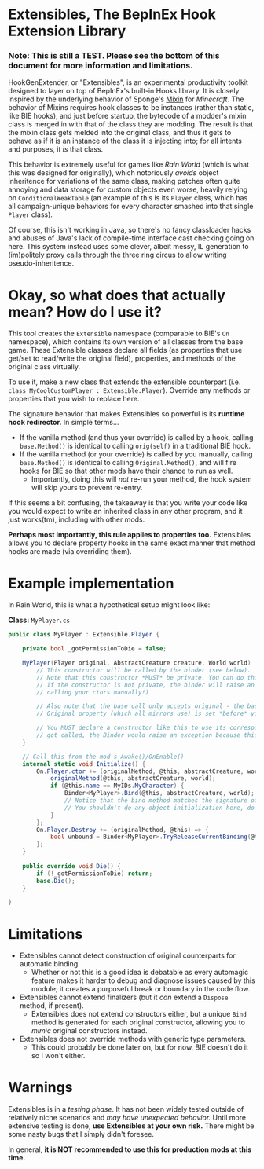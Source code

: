 # Extensibles, The BepInEx Hook Extension Library

### Note: This is still a TEST. Please see the bottom of this document for more information and limitations.

HookGenExtender, or "Extensibles", is an experimental productivity toolkit designed to layer on top of BepInEx's built-in Hooks library. It is closely inspired by the underlying behavior of Sponge's [Mixin](https://github.com/SpongePowered/Mixin) for *Minecraft*. The behavior of Mixins requires hook classes to be instances (rather than static, like BIE hooks), and just before startup, the bytecode of a modder's mixin class is merged in with that of the class they are modding. The result is that the mixin class gets melded into the original class, and thus it gets to behave as if it is an instance of the class it is injecting into; for all intents and purposes, it *is* that class.

This behavior is extremely useful for games like *Rain World* (which is what this was designed for originally), which notoriously *avoids* object inheritence for variations of the same class, making patches often quite annoying and data storage for custom objects even worse, heavily relying on `ConditionalWeakTable` (an example of this is its `Player` class, which has all campaign-unique behaviors for every character smashed into that single `Player` class).

Of course, this isn't working in Java, so there's no fancy classloader hacks and abuses of Java's lack of compile-time interface cast checking going on here. This system instead uses some clever, albeit messy, IL generation to (im)politely proxy calls through the three ring circus to allow writing pseudo-inheritence.

# Okay, so what does that actually mean? How do I use it?

This tool creates the `Extensible` namespace (comparable to BIE's `On` namespace), which contains its own version of all classes from the base game. These Extensible classes declare all fields (as properties that use get/set to read/write the original field), properties, and methods of the original class virtually.

To use it, make a new class that extends the extensible counterpart (i.e. `class MyCoolCustomPlayer : Extensible.Player`). Override any methods or properties that you wish to replace here.

The signature behavior that makes Extensibles so powerful is its **runtime hook redirector.** In simple terms...
* If the vanilla method (and thus your override) is called by a hook, calling `base.Method()` is identical to calling `orig(self)` in a traditional BIE hook.
* If the vanilla method (or your override) is called by you manually, calling `base.Method()` is identical to calling `Original.Method()`, and will fire hooks for BIE so that other mods have their chance to run as well.
  * Importantly, doing this will *not* re-run your method, the hook system will skip yours to prevent re-entry.

If this seems a bit confusing, the takeaway is that you write your code like you would expect to write an inherited class in any other program, and it just works(tm), including with other mods.

**Perhaps most importantly, this rule applies to properties too.** Extensibles allows you to declare property hooks in the same exact manner that method hooks are made (via overriding them).

# Example implementation

In Rain World, this is what a hypothetical setup might look like:

**Class:** `MyPlayer.cs`
```cs
public class MyPlayer : Extensible.Player {

	private bool _gotPermissionToDie = false;

	MyPlayer(Player original, AbstractCreature creature, World world) : base(original) {
		// This constructor will be called by the binder (see below).
		// Note that this constructor *MUST* be private. You can do this by having no access modifier (as done here) or explicitly putting private, up to you.
		// If the constructor is not private, the binder will raise an exception reminding you to do so (this is to relay the fact that you should not be
		// calling your ctors manually!)

		// Also note that the base call only accepts original - the base constructor doesn't actually do any logic from the original class, it just ensures that the
		// Original property (which all mirrors use) is set *before* your constructor executes.

		// You MUST declare a constructor like this to use its corresponding bind method! If this constructor was missing, and Bind(player, abstractCreature, world)
		// got called, the Binder would raise an exception because this constructor was missing.
	}

	// Call this from the mod's Awake()/OnEnable()
	internal static void Initialize() {
		On.Player.ctor += (originalMethod, @this, abstractCreature, world) => {
			originalMethod(@this, abstractCreature, world);
			if (@this.name == MyIDs.MyCharacter) {
				Binder<MyPlayer>.Bind(@this, abstractCreature, world); // This is where the magic happens.
				// Notice that the bind method matches the signature of the constructor hook. There is also a default variant of Bind (that only takes @this)
				// You shouldn't do any object initialization here, do that in your constructor instead.
			}
		};
		On.Player.Destroy += (originalMethod, @this) => {
			bool unbound = Binder<MyPlayer>.TryReleaseCurrentBinding(@this);
		};
	}
	
	public override void Die() {
		if (!_gotPermissionToDie) return;
		base.Die();
	}

}
```

# Limitations
- Extensibles cannot detect construction of original counterparts for automatic binding. 
  - Whether or not this is a good idea is debatable as every automagic feature makes it harder to debug and diagnose issues caused by this module; it creates a purposeful break or boundary in the code flow.
- Extensibles cannot extend finalizers (but it *can* extend a `Dispose` method, if present).
  - Extensibles does not extend constructors either, but a unique `Bind` method is generated for each original constructor, allowing you to *mimic* original constructors instead.
- Extensibles does not override methods with generic type parameters.
  - This could probably be done later on, but for now, BIE doesn't do it so I won't either.

# Warnings

Extensibles is in a *testing phase*. It has not been widely tested outside of relatively niche scenarios and *may have unexpected behavior.* Until more extensive testing is done, **use Extensibles at your own risk.** There might be some nasty bugs that I simply didn't foresee.

In general, **it is NOT recommended to use this for production mods at this time.**